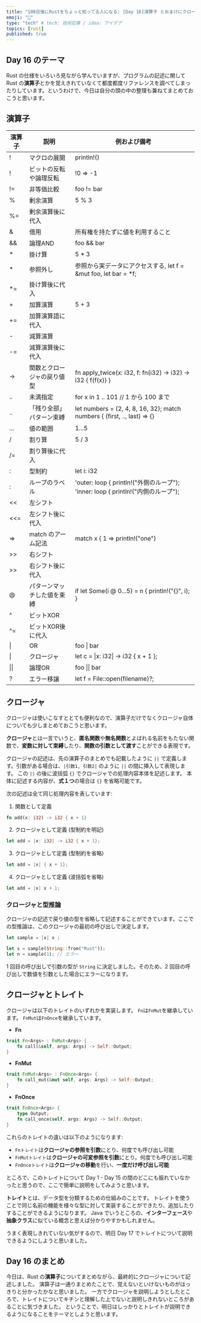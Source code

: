 ```yaml
---
title: "100日後にRustをちょっと知ってる人になる: [Day 16]演算子 とおまけにクロージャ"
emoji: "🦀"
type: "tech" # tech: 技術記事 / idea: アイデア
topics: [rust]
published: true
---
```

## Day 16 のテーマ

Rust の仕様をいろいろ見ながら学んでいますが、プログラムの記述に関して Rust の**演算子**とかを覚えきれていなくて都度都度リファレンスを調べてしまったりしています。というわけで、今日は自分の頭の中の整理も兼ねてまとめておこうと思います。

## 演算子

|演算子|説明|例および備考|
|-----|---|--|
|!|マクロの展開|println!()|
|!|ビットの反転や論理反転|!0 => -1|
|!=|非等価比較|foo != bar|
|%|剰余演算|5 % 3|
|%=|剰余演算後に代入||
|&|借用|所有権を持たずに値を利用すること|
|&&|論理AND|foo && bar|
|*|掛け算|5 * 3|
|*|参照外し|参照から実データにアクセスする, let f = &mut foo, let bar = *f;|
|*=|掛け算後に代入||
|+|加算演算|5 + 3|
|+=|加算演算語に代入||
|-|減算演算||
|-=|減算演算後に代入||
|->|関数とクロージャの戻り値型|fn apply_twice(x: i32, f: fn(i32) -> i32) -> i32 { f(f(x)) }|
|..|未満指定|for x in 1 .. 101 // 1 から 100 まで|
|..|「残り全部」パターン束縛|let numbers = (2, 4, 8, 16, 32); match numbers { (first, .., last) => {}|
|...|値の範囲|1...5|
|/|割り算|5 / 3|
|/=|割り算後に代入||
|:|型制約|let i: i32|
|:|ループのラベル|'outer: loop { println!("外側のループ"); 'inner: loop { println!("内側のループ");|
|<<|左シフト||
|<<=|左シフト後に代入||
|=>|match のアーム記法|match x { 1 => println!("one")|
|>>|右シフト||
|>>|右シフト後に代入||
|@|パターンマッチした値を束縛| if let Some(i @ 0...5) = n { println!("{}", i); }|
|^|ビットXOR||
|^=|ビットXOR後に代入||
|\||OR|foo \| bar|
|\||クロージャ|let c = \|x: i32\| -> i32 { x + 1 };|
|\|\||論理OR|foo \|\| bar|
|?|エラー移譲|let f = File::open(filename)?;|

## クロージャ

クロージャは使いこなすととても便利なので、演算子だけでなくクロージャ自体についても少しまとめておこうと思います。

**クロージャ**とは一言でいうと、**匿名関数**や**無名関数**とよばれる名前をもたない関数で、**変数に対して束縛**したり、**関数の引数として渡す**ことができる表現です。

クロージャの記述は、先の演算子のまとめでも記載したように `||` で定義します。引数がある場合は、`|引数1, 引数2|` のように `||` の間に挿入して表現します。
この `||` の後に波括弧 `{}` でクロージャでの処理内容本体を記述します。
本体に記述する内容が、**式１つ**の場合は `{}` を省略可能です。

次の記述は全て同じ処理内容を表しています:

1. 関数として定義

```rust
fn add(x: i32) -> i32 { x + 1}
```

2. クロージャとして定義 (型制約を明記)

```rust
let add = |x: i32| -> i32 { x + 1};
```

3. クロージャとして定義 (型制約を省略)

```rust
let add = |x| { x + 1};
```

4. クロージャとして定義 (波括弧を省略)

```rust
let add = |x| x + 1;
```

### クロージャと型推論

クロージャの記述で戻り値の型を省略して記述することができています。ここでの型推論は、このクロージャの最初の呼び出しで決定します。

```rust
let sample = |x| x ;

let s = sample(String::from("Rust"));
let n = sample(1); // エラー
```

1 回目の呼び出しで引数の型が `String` に決定しました。そのため、2 回目の呼び出しで数値を引数とした場合にエラーになります。

## クロージャとトレイト

クロージャは以下のトレイトのいずれかを実装します。
`Fn`は`FnMut`を継承しています。
`FnMut`は`FnOnce`を継承しています。

- **Fn**

```rust
trait Fn<Args> : FnMut<Args> {
    fn call(&self, args: Args) -> Self::Output;
}
```

- **FnMut**

```rust
trait FnMut<Args> : FnOnce<Args> {
    fn call_mut(&mut self, args: Args) -> Self::Output;
}
```

- **FnOnce**

```rust
trait FnOnce<Args> {
    type Output;
    fn call_once(self, args: Args) -> Self::Output;
}
```

これらのトレイトの違いは以下のようになります:

- `Fnトレイト`は**クロージャの参照を引数**にとり、何度でも呼び出し可能
- `FnMutトレイト`は**クロージャの可変参照を引数**にとり。何度でも呼び出し可能
- `FnOnceトレイト`は**クロージャの移動**を行い、**一度だけ呼び出し可能**

ところで、このトレイトについて Day 1 - Day 15 の間のどこにも振れていなかったと思うので、ここで簡単に説明をしてみようと思います。

**トレイト**とは、データ型を分類するための仕組みのことです。
トレイトを使うことで同じ名前の機能を様々な型に対して実装することができたり、追加したりすることができるようになります。
Java でいうところの、**インターフェース**や**抽象クラス**に似ている概念と思えば分かりやすかもしれません。

うまく表現しきれていない気がするので、明日 Day 17 でトレイトについて説明できるようにしようと思いました。

## Day 16 のまとめ

今日は、Rust の**演算子**についてまとめながら、最終的にクロージャについて記述しました。
演算子は一通りまとめたことで、覚えないといけないものがはっきりと分かったかなと思いました。
一方でクロージャを説明しようとしたところで、トレイトについてキチンと理解した上でないと説明しきれないところがあることに気づきました。
ということで、明日はしっかりとトレイトが説明できるようになることをテーマとしようと思います。
